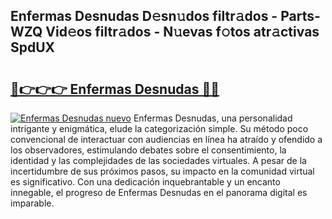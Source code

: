 ## Enfermas Desnudas D𝚎sn𝚞dos filtr𝚊dos - Parts-WZQ Vid𝚎os filtr𝚊dos - N𝚞evas f𝚘tos atr𝚊ctivas SpdUX

# <h2><a href="http://mb480t.tromn.icu/?c=Enfermas+Desnudas">🔗👉👉👉 Enfermas Desnudas 🔗🔗</a></h2>

[![Enfermas Desnudas nuevo](https://i.imgur.com/pEAQMta.gif)](http://mb480t.tromn.icu/?c=Enfermas+Desnudas)
Enfermas Desnudas, una personalidad intrigante y enigmática, elude la categorización simple. Su método poco convencional de interactuar con audiencias en línea ha atraído y ofendido a los observadores, estimulando debates sobre el consentimiento, la identidad y las complejidades de las sociedades virtuales. A pesar de la incertidumbre de sus próximos pasos, su impacto en la comunidad virtual es significativo. Con una dedicación inquebrantable y un encanto innegable, el progreso de Enfermas Desnudas en el panorama digital es imparable.
